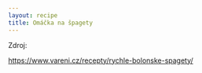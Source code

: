 ```yaml
---
layout: recipe
title: Omáčka na špagety 
---
```





Zdroj:

https://www.vareni.cz/recepty/rychle-bolonske-spagety/
